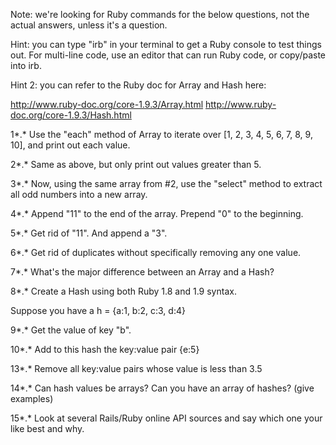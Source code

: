 Note: we're looking for Ruby commands for the below questions, not the actual answers, unless it's a question. 

Hint: you can type "irb" in your terminal to get a Ruby console to test things out. For multi-line code, use an editor that can run Ruby code, or copy/paste into irb.

Hint 2: you can refer to the Ruby doc for Array and Hash here: 

http://www.ruby-doc.org/core-1.9.3/Array.html
http://www.ruby-doc.org/core-1.9.3/Hash.html


1\*.\* Use the "each" method of Array to iterate over [1, 2, 3, 4, 5, 6, 7, 8, 9, 10], and print out each value.

2\*.\* Same as above, but only print out values greater than 5.

3\*.\* Now, using the same array from #2, use the "select" method to extract all odd numbers into a new array.

4\*.\* Append "11" to the end of the array. Prepend "0" to the beginning.

5\*.\* Get rid of "11". And append a "3".

6\*.\* Get rid of duplicates without specifically removing any one value. 

7\*.\* What's the major difference between an Array and a Hash?

8\*.\* Create a Hash using both Ruby 1.8 and 1.9 syntax.

Suppose you have a h = {a:1, b:2, c:3, d:4}

9\*.\* Get the value of key "b".

10\*.\* Add to this hash the key:value pair {e:5}

13\*.\* Remove all key:value pairs whose value is less than 3.5

14\*.\* Can hash values be arrays? Can you have an array of hashes? (give examples)

15\*.\* Look at several Rails/Ruby online API sources and say which one your like best and why.

